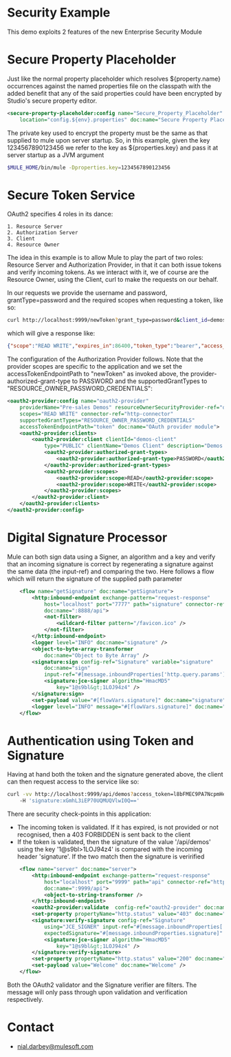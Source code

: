 Security Example
================
This demo exploits 2 features of the new Enterprise Security Module

Secure Property Placeholder
=========================== 
Just like the normal property placeholder which resolves ${property.name} occurrences against the
named properties file on the classpath with the added benefit that any of the said properties could have been encrypted by Studio's secure property 
editor. 
```xml
<secure-property-placeholder:config name="Secure_Property_Placeholder" key="${properties.key}" 
	location="config.${env}.properties" doc:name="Secure Property Placeholder" />
```
The private key used to encrypt the property must be the same as that supplied to mule upon server startup. So, in this example, 
given the key 1234567890123456 we refer to the key as ${properties.key} and pass it at server startup as a JVM argument
```bash
$MULE_HOME/bin/mule -Dproperties.key=1234567890123456
```

Secure Token Service
====================
OAuth2 specifies 4 roles in its dance:
	
	1. Resource Server
	2. Authorization Server
	3. Client
	4. Resource Owner
	
The idea in this example is to allow Mule to play the part of two roles: Resource Server and Authorization Provider, in that it can both issue tokens
and verify incoming tokens. As we interact with it, we of course are the Resource Owner, using the Client, curl to make the requests on our behalf. 

In our requests we provide the username and password, grantType=password and the required scopes when requesting a token, like so:

```bash
curl http://localhost:9999/newToken?grant_type=password&client_id=demos-client&username=nialdarbey&password=hello123&scope=READ%20WRITE
```
which will give a response like:

```json
{"scope":"READ WRITE","expires_in":86400,"token_type":"bearer","access_token":"l8bFMEC9PA7NcpmHeTYS43Wl96_Y6LuIOhGci2zMJf0Qso9llgRLkgQjarMzUhvQz8vGVHmazrZ2C-Gjo20khg"}
```

The configuration of the Authorization Provider follows. Note that the provider scopes are specific to the application and we set the accessTokenEndpointPath to "newToken" as invoked above, the provider-authorized-grant-type to PASSWORD and the 
supportedGrantTypes to "RESOURCE_OWNER_PASSWORD_CREDENTIALS":

```xml
<oauth2-provider:config name="oauth2-provider"
	providerName="Pre-sales Demos" resourceOwnerSecurityProvider-ref="demos-security-provider"
	scopes="READ WRITE" connector-ref="http-connector"
	supportedGrantTypes="RESOURCE_OWNER_PASSWORD_CREDENTIALS"
	accessTokenEndpointPath="token" doc:name="OAuth provider module">
	<oauth2-provider:clients>
		<oauth2-provider:client clientId="demos-client"
			type="PUBLIC" clientName="Demos Client" description="Demos Client desc">
			<oauth2-provider:authorized-grant-types>
				<oauth2-provider:authorized-grant-type>PASSWORD</oauth2-provider:authorized-grant-type>
			</oauth2-provider:authorized-grant-types>
			<oauth2-provider:scopes>
				<oauth2-provider:scope>READ</oauth2-provider:scope>
				<oauth2-provider:scope>WRITE</oauth2-provider:scope>
			</oauth2-provider:scopes>
		</oauth2-provider:client>
	</oauth2-provider:clients>
</oauth2-provider:config>
```

Digital Signature Processor
===========================
Mule can both sign data using a Signer, an algorithm and a key and verify that an incoming signature is correct by regenerating a signature against the same data (the input-ref) and comparing the two.
Here follows a flow which will return the signature of the supplied path parameter
```xml
	<flow name="getSignature" doc:name="getSignature">
		<http:inbound-endpoint exchange-pattern="request-response"
			host="localhost" port="7777" path="signature" connector-ref="http-connector"
			doc:name=":8888/api">
			<not-filter>
				<wildcard-filter pattern="/favicon.ico" />
			</not-filter>
		</http:inbound-endpoint>
		<logger level="INFO" doc:name="signature" />
		<object-to-byte-array-transformer
			doc:name="Object to Byte Array" />
		<signature:sign config-ref="Signature" variable="signature"
			doc:name="sign"
			input-ref="#[message.inboundProperties['http.query.params'].path.getBytes()]">
			<signature:jce-signer algorithm="HmacMD5"
				key="1@s9bl&gt;1LOJ94z4" />
		</signature:sign>
		<set-payload value="#[flowVars.signature]" doc:name="signature" />
		<logger level="INFO" message="#[flowVars.signature]" doc:name="Logger" />
	</flow>
```

Authentication using Token and Signature
========================================

Having at hand both the token and the signature generated above, the client can then request access to the service like so:

```bash
curl -vv http://localhost:9999/api/demos?access_token=l8bFMEC9PA7NcpmHeTYS43Wl96_Y6LuIOhGci2zMJf0Qso9llgRLkgQjarMzUhvQz8vGVHmazrZ2C-Gjo20khg 
	-H 'signature:xGmhL3iEP70UQMUQVlwI0Q=='
```

There are security check-points in this application:
	
* The incoming token is validated. If it has expired, is not provided or not recognised, then a 403 FORBIDDEN is sent back to the client
* If the token is validated, then the signature of the value '/api/demos' using the key '1@s9bl&gt;1LOJ94z4' is compared with the incoming header 'signature'. If the two match then the signature is verirified

```xml
	<flow name="server" doc:name="server">
		<http:inbound-endpoint exchange-pattern="request-response"
			host="localhost" port="9999" path="api" connector-ref="http-connector"
			doc:name=":9999/api">
			<object-to-string-transformer />
		</http:inbound-endpoint>
		<oauth2-provider:validate  config-ref="oauth2-provider" doc:name="validate" />
        <set-property propertyName="http.status" value="403" doc:name="http.status = 403"/>
		<signature:verify-signature config-ref="Signature"
			using="JCE_SIGNER" input-ref="#[message.inboundProperties['http.request.path']]"
			expectedSignature="#[message.inboundProperties.signature]" doc:name="verify">
			<signature:jce-signer algorithm="HmacMD5"
				key="1@s9bl&gt;1LOJ94z4" />
		</signature:verify-signature>
        <set-property propertyName="http.status" value="200" doc:name="http.status = 200"/>
		<set-payload value="Welcome" doc:name="Welcome" />
	</flow>

```
	
Both the OAuth2 validator and the Signature verifier are filters. The message will only pass through upon validation and verification respectively.

Contact
=======
* nial.darbey@mulesoft.com
